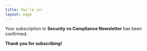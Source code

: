```yaml
---
title: You’re in!
layout: page
---
```


Your subscription to **Security vs Compliance Newsletter** has been confirmed.

**Thank you for subscribing!**

